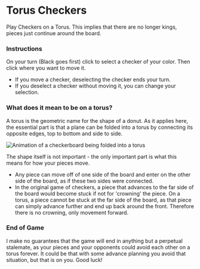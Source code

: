 # Torus Checkers

Play Checkers on a Torus. This implies that there are no longer kings, pieces just continue around the board.

### Instructions
On your turn (Black goes first) click to select a checker of your color. Then click where you want to move it.
* If you move a checker, deselecting the checker ends your turn.
* If you deselect a checker without moving it, you can change your selection.

### What does it mean to be on a torus?
A torus is the geometric name for the shape of a donut. As it applies here, the essential part is that a plane can be folded into a torus by connecting its opposite edges, top to bottom and side to side. 

![Animation of a checkerboard being folded into a torus](https://plus.maths.org/content/sites/plus.maths.org/files/news/2015/abel/torus_from_rectangle.gif "Checkers on a Torus")

The shape itself is not important - the only important part is what this means for how your pieces move.
* Any piece can move off of one side of the board and enter on the other side of the board, as if these two sides were connected.
* In the original game of checkers, a piece that advances to the far side of the board would become stuck if not for 'crowning' the piece. On a torus, a piece cannot be stuck at the far side of the board, as that piece can simply advance further and end up back around the front. Therefore there is no crowning, only movement forward.

### End of Game
I make no guarantees that the game will end in anything but a perpetual stalemate, as your pieces and your opponents could avoid each other on a torus forever. It could be that with some advance planning you avoid that situation, but that is on you. Good luck!
